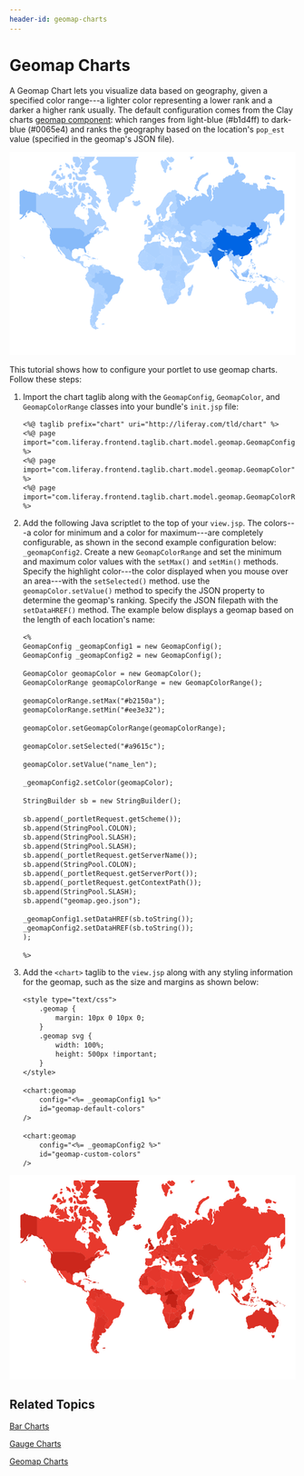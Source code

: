 ```yaml
---
header-id: geomap-charts
---
```


# Geomap Charts

A Geomap Chart lets you visualize data based on geography, given a specified 
color range---a lighter color representing a lower rank and a darker a higher 
rank usually. The default configuration comes from the Clay charts 
[geomap component](https://github.com/liferay/clay/blob/develop/packages/clay-charts/src/Geomap.js#L233-L276):
which ranges from light-blue (#b1d4ff) to dark-blue (#0065e4) and ranks the 
geography based on the location's `pop_est` value (specified in the geomap's 
JSON file).

![Figure 1: A Geomap chart displays a heatmap representing the data.](../../../images/chart-taglib-geomap-default.png)

This tutorial shows how to configure your portlet to use geomap charts. Follow 
these steps:

1.  Import the chart taglib along with the `GeomapConfig`, `GeomapColor`, and 
    `GeomapColorRange` classes into your bundle's `init.jsp` file:

        <%@ taglib prefix="chart" uri="http://liferay.com/tld/chart" %>
        <%@ page import="com.liferay.frontend.taglib.chart.model.geomap.GeomapConfig" %>
        <%@ page import="com.liferay.frontend.taglib.chart.model.geomap.GeomapColor" %>
        <%@ page import="com.liferay.frontend.taglib.chart.model.geomap.GeomapColorRange" %>

2.  Add the following Java scriptlet to the top of your `view.jsp`. The 
    colors---a color for minimum and a color for maximum---are completely 
    configurable, as shown in the second example configuration below: 
    `_geomapConfig2`. Create a new `GeomapColorRange` and set the minimum and 
    maximum color values with the `setMax()` and `setMin()` methods. Specify the 
    highlight color---the color displayed when you mouse over an area---with the 
    `setSelected()` method. use the `geomapColor.setValue()` method to specify 
    the JSON property to determine the geomap's ranking. Specify the JSON 
    filepath with the `setDataHREF()` method. The example below displays a 
    geomap based on the length of each location's name:

        <%
        GeomapConfig _geomapConfig1 = new GeomapConfig();
        GeomapConfig _geomapConfig2 = new GeomapConfig();

        GeomapColor geomapColor = new GeomapColor();
        GeomapColorRange geomapColorRange = new GeomapColorRange();
    
        geomapColorRange.setMax("#b2150a");
        geomapColorRange.setMin("#ee3e32");
    
        geomapColor.setGeomapColorRange(geomapColorRange);

        geomapColor.setSelected("#a9615c");
        
        geomapColor.setValue("name_len");
    
        _geomapConfig2.setColor(geomapColor);
    
        StringBuilder sb = new StringBuilder();
    
        sb.append(_portletRequest.getScheme());
        sb.append(StringPool.COLON);
        sb.append(StringPool.SLASH);
        sb.append(StringPool.SLASH);
        sb.append(_portletRequest.getServerName());
        sb.append(StringPool.COLON);
        sb.append(_portletRequest.getServerPort());
        sb.append(_portletRequest.getContextPath());
        sb.append(StringPool.SLASH);
        sb.append("geomap.geo.json");
    
        _geomapConfig1.setDataHREF(sb.toString());
        _geomapConfig2.setDataHREF(sb.toString());
        );

        %>

3.  Add the `<chart>` taglib to the `view.jsp` along with any styling 
    information for the geomap, such as the size and margins as shown below:

        <style type="text/css">
        	.geomap {
        		margin: 10px 0 10px 0;
        	}
        	.geomap svg {
        		width: 100%;
        		height: 500px !important;
        	}
        </style>

        <chart:geomap
        	config="<%= _geomapConfig1 %>"
        	id="geomap-default-colors"
        />

        <chart:geomap
        	config="<%= _geomapConfig2 %>"
        	id="geomap-custom-colors"
        />

![Figure 2: Geomap charts can be customized to fit the look and feel you desire.](../../../images/chart-taglib-geomap-custom.png)

## Related Topics

[Bar Charts](/docs/7-1/tutorials/-/knowledge_base/t/bar-charts)

[Gauge Charts](/docs/7-1/tutorials/-/knowledge_base/t/gauge-charts)

[Geomap Charts](/docs/7-1/tutorials/-/knowledge_base/t/geomap-charts)
